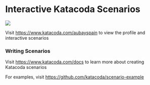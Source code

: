 # Interactive Katacoda Scenarios

[![](http://shields.katacoda.com/katacoda/aubayspain/count.svg)](https://www.katacoda.com/aubayspain "Get your profile on Katacoda.com")

Visit https://www.katacoda.com/aubayspain to view the profile and interactive scenarios

### Writing Scenarios
Visit https://www.katacoda.com/docs to learn more about creating Katacoda scenarios

For examples, visit https://github.com/katacoda/scenario-example
